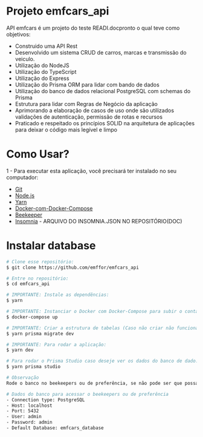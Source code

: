 # Projeto emfcars_api

API emfcars é um projeto do teste READI.docpronto o qual teve como objetivos:

- Construido uma API Rest
- Desenvolvido um sistema CRUD de carros, marcas e transmissão do veiculo.
- Utilização do NodeJS
- Utilização do TypeScript
- Utilização do Express
- Utilização do Prisma ORM para lidar com bando de dados
- Utilização do banco de dados relacional PostgreSQL com schemas do Prisma
- Estrutura para lidar com Regras de Negócio da aplicação
- Aprimorando a elaboração de casos de uso onde são utilizados validações de autenticação, permissão de rotas e recursos
- Praticado e respeitado os princípios SOLID na arquitetura de aplicações para deixar o código mais legível e limpo

# Como Usar?

1 - Para executar esta aplicação, você precisará ter instalado no seu computador:

- [Git](https://git-scm.com/doc)
- [Node.js](https://nodejs.org/)
- [Yarn](https://yarnpkg.com/)
- [Docker-com-Docker-Compose](https://jolly-helenium-84a.notion.site/Instalar-Docker-e-Docker-Compose-4b89ba48d1a947089916c7e170caa374)
- [Beekeeper](https://www.beekeeperstudio.io/)
- [Insomnia](https://insomnia.rest/) - ARQUIVO DO INSOMNIA.JSON NO REPOSITÓRIO(DOC)

# Instalar database

```bash
# Clone esse repositório:
$ git clone https://github.com/emffor/emfcars_api

# Entre no repositório:
$ cd emfcars_api

# IMPORTANTE: Instale as dependências:
$ yarn

# IMPORTANTE: Instanciar o Docker com Docker-Compose para subir o container e iniciar a aplicação:
$ docker-compose up

# IMPORTANTE: Criar a estrutura de tabelas (Caso não criar não funcionará):
$ yarn prisma migrate dev

# IMPORTANTE: Para rodar a aplicação:
$ yarn dev

# Para rodar o Prisma Studio caso deseje ver os dados do banco de dado.
$ yarn prisma studio

# Observação
Rode o banco no beekeepers ou de preferência, se não pode ser que possa algum dar erro.

# Dados do banco para acessar o beekeepers ou de preferência
- Connection type: PostgreSQL
- Host: localhost
- Port: 5432
- User: admin
- Password: admin
- Default Database: emfcars_database

```
